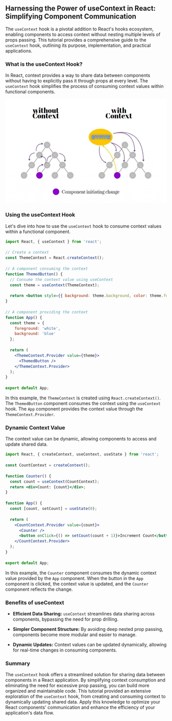 ## Harnessing the Power of useContext in React: Simplifying Component Communication

The `useContext` hook is a pivotal addition to React's hooks ecosystem, enabling components to access context without nesting multiple levels of props passing. This tutorial provides a comprehensive guide to the `useContext` hook, outlining its purpose, implementation, and practical applications.

### What is the useContext Hook?

In React, context provides a way to share data between components without having to explicitly pass it through props at every level. The `useContext` hook simplifies the process of consuming context values within functional components.


![](../Assets/React/Context.png)

### Using the useContext Hook

Let's dive into how to use the `useContext` hook to consume context values within a functional component.

```jsx
import React, { useContext } from 'react';

// Create a context
const ThemeContext = React.createContext();

// A component consuming the context
function ThemedButton() {
  // Consume the context value using useContext
  const theme = useContext(ThemeContext);

  return <button style={{ background: theme.background, color: theme.foreground }}>Themed Button</button>;
}

// A component providing the context
function App() {
  const theme = {
    foreground: 'white',
    background: 'blue'
  };

  return (
    <ThemeContext.Provider value={theme}>
      <ThemedButton />
    </ThemeContext.Provider>
  );
}

export default App;
```

In this example, the `ThemeContext` is created using `React.createContext()`. The `ThemedButton` component consumes the context using the `useContext` hook. The `App` component provides the context value through the `ThemeContext.Provider`.

### Dynamic Context Value

The context value can be dynamic, allowing components to access and update shared data.

```jsx
import React, { createContext, useContext, useState } from 'react';

const CountContext = createContext();

function Counter() {
  const count = useContext(CountContext);
  return <div>Count: {count}</div>;
}

function App() {
  const [count, setCount] = useState(0);

  return (
    <CountContext.Provider value={count}>
      <Counter />
      <button onClick={() => setCount(count + 1)}>Increment Count</button>
    </CountContext.Provider>
  );
}

export default App;
```

In this example, the `Counter` component consumes the dynamic context value provided by the `App` component. When the button in the `App` component is clicked, the context value is updated, and the `Counter` component reflects the change.

### Benefits of useContext

- **Efficient Data Sharing:** `useContext` streamlines data sharing across components, bypassing the need for prop drilling.

- **Simpler Component Structure:** By avoiding deep nested prop passing, components become more modular and easier to manage.

- **Dynamic Updates:** Context values can be updated dynamically, allowing for real-time changes in consuming components.

### Summary

The `useContext` hook offers a streamlined solution for sharing data between components in a React application. By simplifying context consumption and eliminating the need for excessive prop passing, you can build more organized and maintainable code. This tutorial provided an extensive exploration of the `useContext` hook, from creating and consuming context to dynamically updating shared data. Apply this knowledge to optimize your React components' communication and enhance the efficiency of your application's data flow.